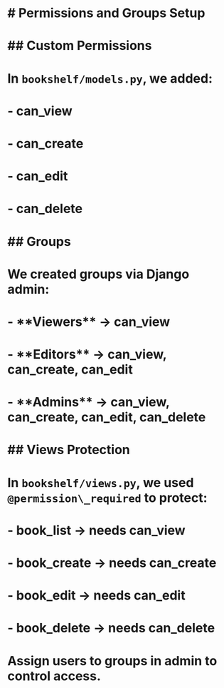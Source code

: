 # \# Permissions and Groups Setup

# 

# \## Custom Permissions

# In `bookshelf/models.py`, we added:

# \- can\_view

# \- can\_create

# \- can\_edit

# \- can\_delete

# 

# \## Groups

# We created groups via Django admin:

# \- \*\*Viewers\*\* → can\_view

# \- \*\*Editors\*\* → can\_view, can\_create, can\_edit

# \- \*\*Admins\*\* → can\_view, can\_create, can\_edit, can\_delete

# 

# \## Views Protection

# In `bookshelf/views.py`, we used `@permission\_required` to protect:

# \- book\_list → needs can\_view

# \- book\_create → needs can\_create

# \- book\_edit → needs can\_edit

# \- book\_delete → needs can\_delete

# 

# Assign users to groups in admin to control access.



